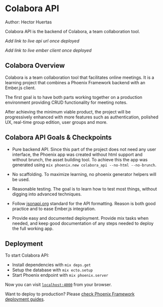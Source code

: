 # Colabora API
Author: Hector Huertas

Colabora API is the backend of Colabora, a team collaboration tool.

*Add link to live api url once deployed*

*Add link to live ember client once deployed*

## Colabora Overview

Colabora is a team collaboration tool that facilitates online meetings. It is a learning project that combines a Phoenix Framework backend with an Ember.js client.

The first goal is to have both parts working together on a production environment providing CRUD functionality for meeting notes.

After achieving the minimum viable product, the project will be progressively enhanced with more features such as authentication, polished UX, real-time group edition, user groups and more.

## Colabora API Goals & Checkpoints

* Pure backend API. Since this part of the project does not need any user interface, the Phoenix app was created without html support and without brunch, the asset building tool. To achieve this the app was generated using `mix phoenix.new colabora_api --no-html --no-brunch`.

* No scaffolding. To maximize learning, no phoenix generator helpers will be used.

* Reasonable testing. The goal is to learn how to test most things, without digging into advanced techniques.

* Follow [jsonapi.org](http://jsonapi.org/) standard for the API formatting. Reason is both good practice and to ease Ember.js integration.

* Provide easy and documented deployment. Provide mix tasks when needed, and keep good documentation of any steps needed to deploy the full working app.

## Deployment

To start Colabora API:

  * Install dependencies with `mix deps.get`
  * Setup the database with `mix ecto.setup`
  * Start Phoenix endpoint with `mix phoenix.server`

Now you can visit [`localhost:4000`](http://localhost:4000) from your browser.

Want to deploy to production? Please [check Phoenix Framework deployment guides](http://www.phoenixframework.org/docs/deployment).
